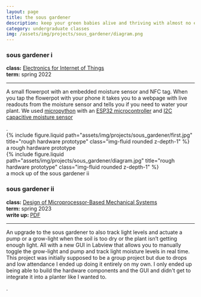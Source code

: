 ```yaml
---
layout: page
title: the sous gardener
description: keep your green babies alive and thriving with almost no effort at all
category: undergraduate classes
img: /assets/img/projects/sous_gardener/diagram.png
---
```


<div class="row">
    <div class="col-sm-8 mt-3 mt-md-0">
        <h3>sous gardener i</h3>
        <p><strong>class:</strong> <a href="https://me.berkeley.edu/wp-content/uploads/2019/03/ME-100-rev-10.31.18.pdf">Electronics for Internet of Things</a><br>
        <strong>term:</strong> spring 2022</p>
        <hr>
        <p>A small flowerpot with an embedded moisture sensor and NFC tag. When you tap the flowerpot with your phone it takes you to a webpage with live readouts from the moisture sensor and tells you if you need to water your plant. We used <a href= 'https://micropython.org'>micropython</a> with an <a href= 'https://learn.adafruit.com/adafruit-huzzah32-esp32-feather/overview'>ESP32 microcontroller</a> and <a href= 'https://learn.adafruit.com/adafruit-stemma-soil-sensor-i2c-capacitive-moisture-sensor/overview'>I2C capacitive moisture sensor</a></p>.
    </div>
    <div class="col-sm-4 mt-3 mt-md-0">
        {% include figure.liquid path="assets/img/projects/sous_gardener/first.jpg" title="rough hardware prototype" class="img-fluid rounded z-depth-1" %}
        <div class="caption">
            a rough hardware prototype
        </div>  
    </div>
</div>

<div class="row">
    <div class="col-sm-4 mt-3 mt-md-0">
        {% include figure.liquid path="assets/img/projects/sous_gardener/diagram.jpg" title="rough hardware prototype" class="img-fluid rounded z-depth-1" %}
        <div class="caption">
            a mock up of the sous gardener ii
        </div>  
    </div>
    <div class="col-sm-8 mt-3 mt-md-0">
        <h3>sous gardener ii</h3>
        <p><strong>class:</strong> <a href="https://me.berkeley.edu/wp-content/uploads/2019/01/ME-235.pdf">Design of Microprocessor-Based Mechanical Systems</a><br>
        <strong>term:</strong> spring 2023 <br>
        <strong>write up: </strong><a href="{{ '/assets/pdf/ME135_Final_Report.pdf' | relative_url }}" class="mybtn btn-sm z-depth-0" role="button">PDF</a></p>
        <hr>
        <p>An upgrade to the sous gardener to also track light levels and actuate a pump or a grow-light when the soil is too dry or the plant isn’t getting enough light. All with a new GUI in Labview that allows you to manually toggle the grow-light and pump and track light moisture levels in real time. This project was initially supposed to be a group project but due to drops and low attendance I ended up doing it entirely on my own. I only ended up being able to build the hardware components and the GUI and didn't get to integrate it into a planter like I wanted to. </p>.
    </div>
</div>